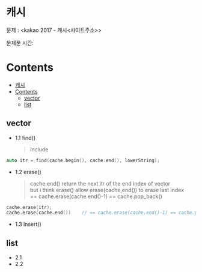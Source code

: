 # 캐시

문제 : <kakao 2017 - 캐시<사이트주소>> <br/>

문제푼 시간:

# Contents

- [캐시](#%ec%ba%90%ec%8b%9c)
- [Contents](#contents)
  - [vector](#vector)
  - [list](#list)

## vector

- 1.1 find()
  > include<algorithm>

```C++
auto itr = find(cache.begin(), cache.end(), lowerString);
```

- 1.2 erase()
  > cache.end() return the next itr of the end index of vector</br>
  > but i think erase() allow erase(cache,end()) to erase last index</br>
  > == cache.erase(cache.end()-1) == cache.pop_back()

```C++
cache.erase(itr);
cache.erase(cache.end())    // == cache.erase(cache.end()-1) == cache.pop_back()
```

- 1.3 insert()

## list

- 2.1
- 2.2
